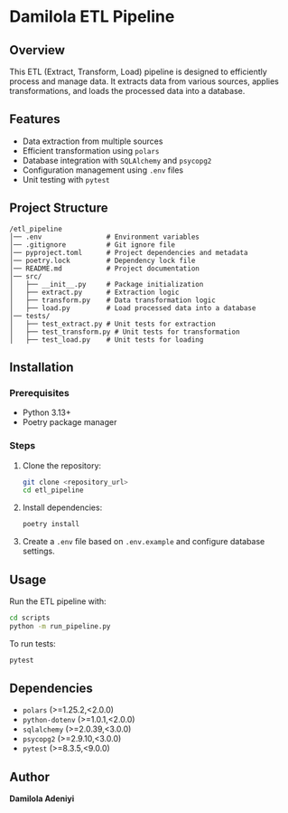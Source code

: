 # Damilola ETL Pipeline

## Overview
This ETL (Extract, Transform, Load) pipeline is designed to efficiently process and manage data. It extracts data from various sources, applies transformations, and loads the processed data into a database.

## Features
- Data extraction from multiple sources
- Efficient transformation using `polars`
- Database integration with `SQLAlchemy` and `psycopg2`
- Configuration management using `.env` files
- Unit testing with `pytest`

## Project Structure
```
/etl_pipeline
│── .env                # Environment variables
│── .gitignore          # Git ignore file
│── pyproject.toml      # Project dependencies and metadata
│── poetry.lock         # Dependency lock file
│── README.md           # Project documentation
│── src/
│   ├── __init__.py     # Package initialization
│   ├── extract.py      # Extraction logic
│   ├── transform.py    # Data transformation logic
│   ├── load.py         # Load processed data into a database
│── tests/
│   ├── test_extract.py # Unit tests for extraction
│   ├── test_transform.py # Unit tests for transformation
│   ├── test_load.py    # Unit tests for loading
```

## Installation
### Prerequisites
- Python 3.13+
- Poetry package manager

### Steps
1. Clone the repository:
   ```sh
   git clone <repository_url>
   cd etl_pipeline
   ```
2. Install dependencies:
   ```sh
   poetry install
   ```
3. Create a `.env` file based on `.env.example` and configure database settings.

## Usage
Run the ETL pipeline with:
```sh
cd scripts
python -m run_pipeline.py
```

To run tests:
```sh
pytest
```

## Dependencies
- `polars` (>=1.25.2,<2.0.0)
- `python-dotenv` (>=1.0.1,<2.0.0)
- `sqlalchemy` (>=2.0.39,<3.0.0)
- `psycopg2` (>=2.9.10,<3.0.0)
- `pytest` (>=8.3.5,<9.0.0)

## Author
**Damilola Adeniyi**


